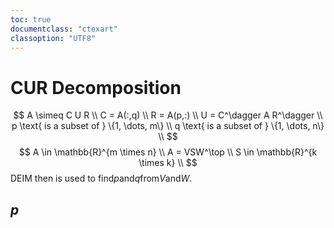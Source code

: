 ```yaml
---
toc: true
documentclass: "ctexart"
classoption: "UTF8"
---
```

# CUR Decomposition

$$
A \simeq C U R \\
C = A(:,q) \\
R = A(p,:) \\
U = C^\dagger A R^\dagger \\
p \text{ is a subset of } \{1, \dots, m\} \\
q \text{ is a subset of } \{1, \dots, n\} \\
$$
$$
A  \in \mathbb{R}^{m \times n} \\
A = VSW^\top \\
S \in \mathbb{R}^{k \times k} \\
$$
DEIM then is used to find$p$and$q$from$V$and$W$.

## $p$
